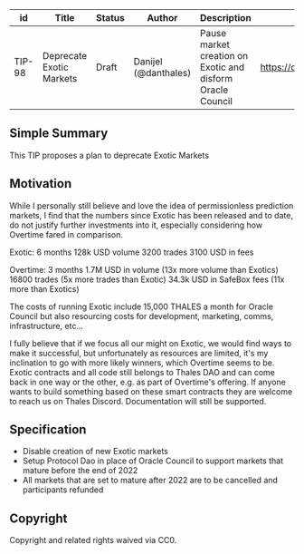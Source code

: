 | id | Title | Status | Author | Description | Discussions to | Created |
| ----------- | ----------- | ----------- | ----------- | ----------- | ----------- | ----------- |
| TIP-98 | Deprecate Exotic Markets  | Draft | Danijel (@danthales)| Pause market creation on Exotic and disform Oracle Council  | https://discord.gg/rPpPcMXSeU | 2022-10-20
 
## Simple Summary
 
This TIP proposes a plan to deprecate Exotic Markets 
 

## Motivation
 
While I personally still believe and love the idea of permissionless prediction markets, I find that the numbers since Exotic has been released and to date, do not justify further investments into it, especially considering how Overtime fared in comparison.  

Exotic:
6 months
128k USD volume
3200 trades
3100 USD in fees

Overtime:
3 months
1.7M USD in volume (13x more volume than Exotics)
16800 trades (5x more trades than Exotic)
34.3k USD in SafeBox fees (11x more than Exotics)

The costs of running Exotic include 15,000 THALES a month for Oracle Council but also resourcing costs for development, marketing, comms, infrastructure, etc...    

I fully believe that if we focus all our might on Exotic, we would find ways to make it successful, but unfortunately as resources are limited, it's my inclination to go with more likely winners, which Overtime seems to be.    
Exotic contracts and all code still belongs to Thales DAO and can come back in one way or the other, e.g. as part of Overtime's offering. If anyone wants to build something based on these smart contracts they are welcome to reach us on Thales Discord. Documentation will still be supported.        

## Specification
- Disable creation of new Exotic markets
- Setup Protocol Dao in place of Oracle Council to support markets that mature before the end of 2022  
- All markets that are set to mature after 2022 are to be cancelled and participants refunded

## Copyright
 
Copyright and related rights waived via CC0.


